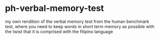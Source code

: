 # ph-verbal-memory-test
my own rendition of the verbal memory test from the human benchmark test, where you need to keep words in short term memory as possible with the twist that it is comprised with the filipino language

